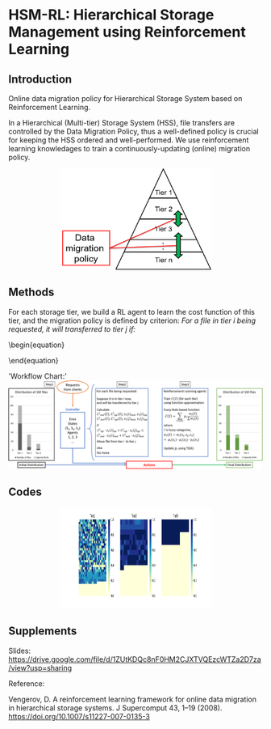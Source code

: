 # HSM-RL: Hierarchical Storage Management using Reinforcement Learning

## Introduction

Online data migration policy for Hierarchical Storage System based on Reinforcement Learning. 

In a Hierarchical (Multi-tier) Storage System (HSS), file transfers are controlled by the Data Migration Policy, thus a well-defined policy is crucial for keeping the HSS ordered and well-performed. We use reinforcement learning knowledages to train a continuously-updating (online) migration policy.

<div  align="center">
<img src="https://github.com/JSFRi/HSM-RL/blob/main/HSS.png" width = "300" height = "200" alt="HSS" />
</div>

## Methods

For each storage tier, we build a RL agent to learn the cost function of this tier, and the migration policy is defined by criterion: *For a file in tier i being requested, it will transferred to tier j if:*

\begin{equation}

\end{equation}


'Workflow Chart:'
![image](https://github.com/JSFRi/HSM-RL/blob/main/Flow_Chart.png)

## Codes

<div  align="center">
<img src="https://github.com/JSFRi/HSM-RL/blob/main/heatmap_160.png" width = "300" height = "200" alt="HSS" />
</div>

## Supplements
Slides: https://drive.google.com/file/d/1ZUtKDQc8nF0HM2CJXTVQEzcWTZa2D7za/view?usp=sharing

Reference:

Vengerov, D. A reinforcement learning framework for online data migration in hierarchical storage systems. J Supercomput 43, 1–19 (2008). https://doi.org/10.1007/s11227-007-0135-3
